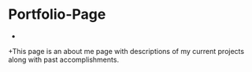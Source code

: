 # Portfolio-Page
+
+This page is an about me page with descriptions of my current projects along with past accomplishments. 
